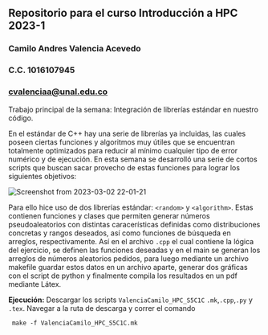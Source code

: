 ## Repositorio para el curso Introducción a HPC 2023-1
### Camilo Andres Valencia Acevedo
### C.C. 1016107945
### cvalenciaa@unal.edu.co

Trabajo principal de la semana: Integración de librerías estándar en nuestro código.

En el estándar de C++ hay una serie de librerías ya incluidas, las cuales poseen ciertas funciones y algoritmos muy útiles que se encuentran totalmente optimizados para reducir al mínimo cualquier tipo de error numérico y de ejecución. En esta semana se desarrolló una serie de cortos scripts que buscan sacar provecho de estas funciones para lograr los siguientes objetivos: 

![Screenshot from 2023-03-02 22-01-21](https://user-images.githubusercontent.com/55710287/222621752-d545ddb6-6f16-4634-9120-afbe0e3a6cce.png)

Para ello hice uso de dos librerías estándar: `<random>` y `<algorithm>`. Estas contienen funciones y clases que permiten generar números pseudoaleatorios con distintas caracerísticas definidas como distribuciones concretas y rangos deseados, así como funciones de búsqueda en arreglos, respectivamente. Así en el archivo `.cpp` el cual contiene la lógica del ejercicio, se definen las funciones deseadas y en el main se generan los arreglos de números aleatorios pedidos, para luego mediante un archivo makefile guardar estos datos en un archivo aparte, generar dos gráficas con el script de python y finalmente compila los resultados en un pdf mediante Látex.

**Ejecución:** Descargar los scripts `ValenciaCamilo_HPC_S5C1C` `.mk`,`.cpp`,`.py` y  `.tex`. Navegar a la ruta de descarga y correr el comando
```consoles
 make -f ValenciaCamilo_HPC_S5C1C.mk
```
